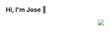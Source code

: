 ### Hi, I'm Jose 👋

<p align="center">
  <a href="https://skillicons.dev">
    <img src="https://skillicons.dev/icons?i=angular,aws,bash,cs,css,devto,dotnet,git,html,mysql,sqlite,ts,visualstudio,vscode" />
  </a>
</p>
